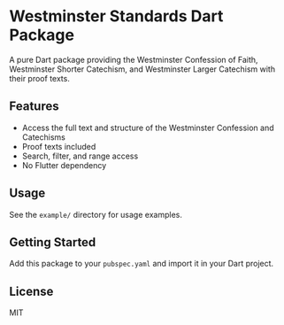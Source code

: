# Westminster Standards Dart Package

A pure Dart package providing the Westminster Confession of Faith, Westminster Shorter Catechism, and Westminster Larger Catechism with their proof texts.

## Features
- Access the full text and structure of the Westminster Confession and Catechisms
- Proof texts included
- Search, filter, and range access
- No Flutter dependency

## Usage
See the `example/` directory for usage examples.

## Getting Started
Add this package to your `pubspec.yaml` and import it in your Dart project.

## License
MIT